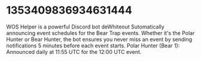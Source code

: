 # 1353409836934631444
WOS Helper is a powerful Discord bot deWhiteout Sutomatically announcing event schedules for the Bear Trap events. Whether it's the Polar Hunter or Bear Hunter, the bot ensures you never miss an event by sending notifications 5 minutes before each event starts.  Polar Hunter (Bear 1): Announced daily at 11:55 UTC for the 12:00 UTC event.
